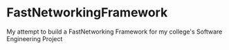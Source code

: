 # FastNetworkingFramework
My attempt to build a FastNetworking Framework for my college's Software Engineering Project

